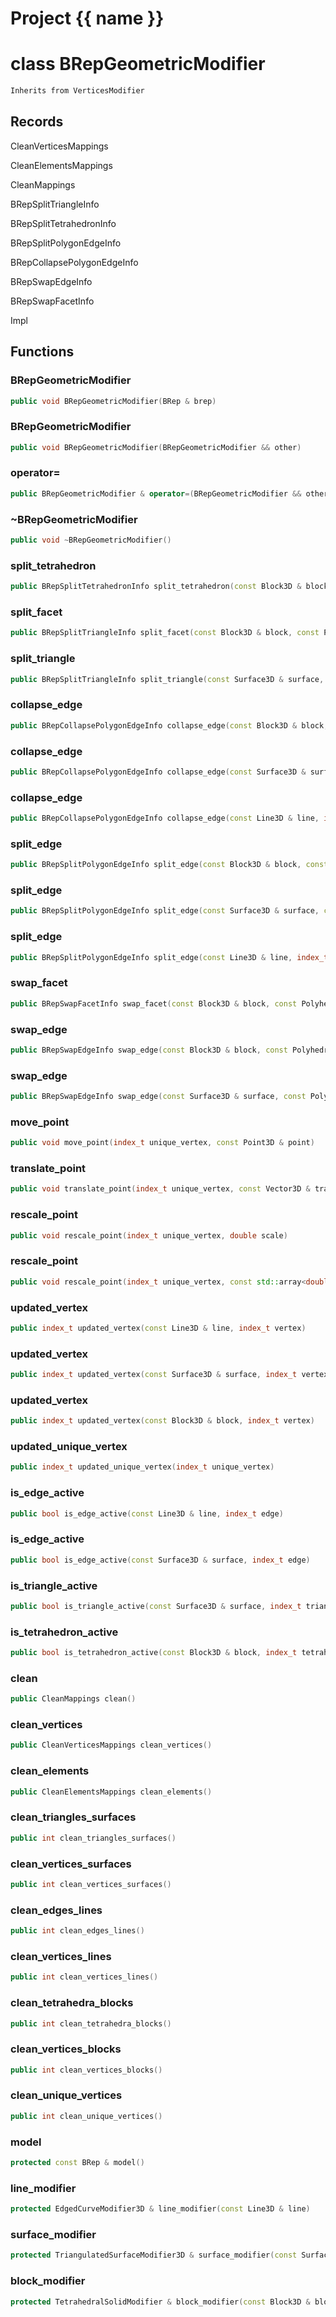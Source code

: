 <script setup>
import {useRoute} from 'vitepress'
const {path} = useRoute()
const tokens = path.split('/')
const words = tokens[2].split('-');
for (let i = 0; i < words.length; i++) {
    words[i] = words[i].charAt(0).toUpperCase() + words[i].slice(1);
    words[i] = words[i].replace('geode', 'Geode')
}
const name = words.join('-');
</script>
# Project {{ name }}

# class BRepGeometricModifier


```cpp
Inherits from VerticesModifier
```



## Records

CleanVerticesMappings

CleanElementsMappings

CleanMappings

BRepSplitTriangleInfo

BRepSplitTetrahedronInfo

BRepSplitPolygonEdgeInfo

BRepCollapsePolygonEdgeInfo

BRepSwapEdgeInfo

BRepSwapFacetInfo

Impl



## Functions

### BRepGeometricModifier

```cpp
public void BRepGeometricModifier(BRep & brep)
```


### BRepGeometricModifier

```cpp
public void BRepGeometricModifier(BRepGeometricModifier && other)
```


### operator=

```cpp
public BRepGeometricModifier & operator=(BRepGeometricModifier && other)
```


### ~BRepGeometricModifier

```cpp
public void ~BRepGeometricModifier()
```


### split_tetrahedron

```cpp
public BRepSplitTetrahedronInfo split_tetrahedron(const Block3D & block, index_t tetrahedron, const Point3D & point)
```


### split_facet

```cpp
public BRepSplitTriangleInfo split_facet(const Block3D & block, const PolyhedronFacet & facet, const Point3D & point)
```


### split_triangle

```cpp
public BRepSplitTriangleInfo split_triangle(const Surface3D & surface, index_t triangle, const Point3D & point)
```


### collapse_edge

```cpp
public BRepCollapsePolygonEdgeInfo collapse_edge(const Block3D & block, const PolyhedronFacetEdge & edge, const Point3D & point)
```


### collapse_edge

```cpp
public BRepCollapsePolygonEdgeInfo collapse_edge(const Surface3D & surface, const PolygonEdge & edge, const Point3D & point)
```


### collapse_edge

```cpp
public BRepCollapsePolygonEdgeInfo collapse_edge(const Line3D & line, index_t edge, const Point3D & point)
```


### split_edge

```cpp
public BRepSplitPolygonEdgeInfo split_edge(const Block3D & block, const PolyhedronFacetEdge & edge, const Point3D & point)
```


### split_edge

```cpp
public BRepSplitPolygonEdgeInfo split_edge(const Surface3D & surface, const PolygonEdge & edge, const Point3D & point)
```


### split_edge

```cpp
public BRepSplitPolygonEdgeInfo split_edge(const Line3D & line, index_t edge, const Point3D & point)
```


### swap_facet

```cpp
public BRepSwapFacetInfo swap_facet(const Block3D & block, const PolyhedronFacet & facet)
```


### swap_edge

```cpp
public BRepSwapEdgeInfo swap_edge(const Block3D & block, const PolyhedronFacetEdge & edge, index_t apex)
```


### swap_edge

```cpp
public BRepSwapEdgeInfo swap_edge(const Surface3D & surface, const PolygonEdge & edge)
```


### move_point

```cpp
public void move_point(index_t unique_vertex, const Point3D & point)
```


### translate_point

```cpp
public void translate_point(index_t unique_vertex, const Vector3D & translation)
```


### rescale_point

```cpp
public void rescale_point(index_t unique_vertex, double scale)
```


### rescale_point

```cpp
public void rescale_point(index_t unique_vertex, const std::array<double, 3> & scale)
```


### updated_vertex

```cpp
public index_t updated_vertex(const Line3D & line, index_t vertex)
```


### updated_vertex

```cpp
public index_t updated_vertex(const Surface3D & surface, index_t vertex)
```


### updated_vertex

```cpp
public index_t updated_vertex(const Block3D & block, index_t vertex)
```


### updated_unique_vertex

```cpp
public index_t updated_unique_vertex(index_t unique_vertex)
```


### is_edge_active

```cpp
public bool is_edge_active(const Line3D & line, index_t edge)
```


### is_edge_active

```cpp
public bool is_edge_active(const Surface3D & surface, index_t edge)
```


### is_triangle_active

```cpp
public bool is_triangle_active(const Surface3D & surface, index_t triangle)
```


### is_tetrahedron_active

```cpp
public bool is_tetrahedron_active(const Block3D & block, index_t tetrahedron)
```


### clean

```cpp
public CleanMappings clean()
```


### clean_vertices

```cpp
public CleanVerticesMappings clean_vertices()
```


### clean_elements

```cpp
public CleanElementsMappings clean_elements()
```


### clean_triangles_surfaces

```cpp
public int clean_triangles_surfaces()
```


### clean_vertices_surfaces

```cpp
public int clean_vertices_surfaces()
```


### clean_edges_lines

```cpp
public int clean_edges_lines()
```


### clean_vertices_lines

```cpp
public int clean_vertices_lines()
```


### clean_tetrahedra_blocks

```cpp
public int clean_tetrahedra_blocks()
```


### clean_vertices_blocks

```cpp
public int clean_vertices_blocks()
```


### clean_unique_vertices

```cpp
public int clean_unique_vertices()
```


### model

```cpp
protected const BRep & model()
```


### line_modifier

```cpp
protected EdgedCurveModifier3D & line_modifier(const Line3D & line)
```


### surface_modifier

```cpp
protected TriangulatedSurfaceModifier3D & surface_modifier(const Surface3D & surface)
```


### block_modifier

```cpp
protected TetrahedralSolidModifier & block_modifier(const Block3D & block)
```




